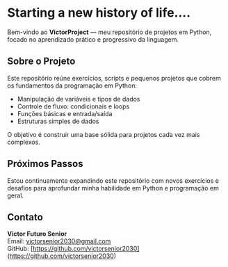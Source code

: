 # Starting a new history of life....

Bem-vindo ao **VictorProject** — meu repositório de projetos em Python, focado no aprendizado prático e progressivo da linguagem.

## Sobre o Projeto

Este repositório reúne exercícios, scripts e pequenos projetos que cobrem os fundamentos da programação em Python:

- Manipulação de variáveis e tipos de dados  
- Controle de fluxo: condicionais e loops  
- Funções básicas e entrada/saída  
- Estruturas simples de dados  

O objetivo é construir uma base sólida para projetos cada vez mais complexos.

## Próximos Passos

Estou continuamente expandindo este repositório com novos exercícios e desafios para aprofundar minha habilidade em Python e programação em geral.

## Contato

**Victor Futuro Senior**  
Email: victorsenior2030@gmail.com  
GitHub: [https://github.com/victorsenior2030]
(https://github.com/victorsenior2030)
